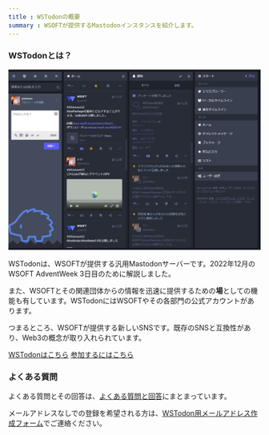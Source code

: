 ```yaml
---
title : WSTodonの概要
summary : WSOFTが提供するMastodonインスタンスを紹介します。
---
```

### WSTodonとは？

![ホーム画面](media/5.jpg)

WSTodonは、WSOFTが提供する汎用Mastodonサーバーです。2022年12月のWSOFT AdventWeek 3日目のために解説しました。

また、WSOFTとその関連団体からの情報を迅速に提供するための**場**としての機能も有しています。WSTodonにはWSOFTやその各部門の公式アカウントがあります。

つまるところ、WSOFTが提供する新しいSNSです。既存のSNSと互換性があり、Web3の概念が取り入れられています。

<a href="https://don.wsoft.ws/" type="button" class="btn btn-primary btn-lg">WSTodonはこちら</a>
<a href="https://don.wsoft.ws/invite/gNhLEZaV" type="button" class="btn btn-success btn-lg">参加するにはこちら</a>

### よくある質問
よくある質問とその回答は、[よくある質問と回答](./faq.md)にまとまっています。

メールアドレスなしでの登録を希望される方は、[WSTodon用メールアドレス作成フォーム](https://forms.gle/A9roF4ceBqqZMoK57)でご連絡ください。